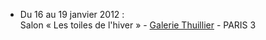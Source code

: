 * Du 16 au 19 janvier 2012 : <br> Salon « Les toiles de l'hiver » - [Galerie Thuillier](http://galeriethuillier.free.fr) - PARIS 3
